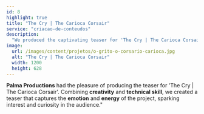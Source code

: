 ```yaml
---
id: 8
highlight: true
title: "The Cry | The Carioca Corsair"
service: "criacao-de-conteudos"
description:
  "We produced the captivating teaser for 'The Cry | The Carioca Corsair', capturing the project's essence."
image:
  url: /images/content/projetos/o-grito-o-corsario-carioca.jpg
  alt: "The Cry | The Carioca Corsair"
  width: 1200
  height: 628
---
```

**Palma Productions** had the pleasure of producing the teaser for 'The Cry | The Carioca Corsair'. Combining **creativity** and **technical skill**, we created a teaser that captures the **emotion** and **energy** of the project, sparking interest and curiosity in the audience."
